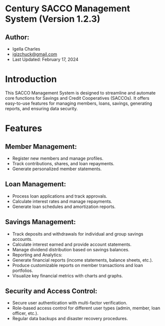 # Century SACCO Management System (Version 1.2.3)
## Author: 
- Igella Charles
- igizchuck@gmail.com
- Last Updated: February 17, 2024

# Introduction
This SACCO Management System is designed to streamline and automate core functions for Savings and Credit Cooperatives (SACCOs). It offers easy-to-use features for managing members, loans, savings, generating reports, and ensuring data security.

# Features
## Member Management:
 - Register new members and manage profiles.
 - Track contributions, shares, and loan repayments.
- Generate personalized member statements.
## Loan Management:
- Process loan applications and track approvals.
- Calculate interest rates and manage repayments.
- Generate loan schedules and amortization reports.
## Savings Management:
- Track deposits and withdrawals for individual and group savings accounts.
- Calculate interest earned and provide account statements.
- Manage dividend distribution based on savings balances.
- Reporting and Analytics:
- Generate financial reports (income statements, balance sheets, etc.).
- Produce customizable reports on member transactions and loan portfolios.
- Visualize key financial metrics with charts and graphs.
## Security and Access Control:
- Secure user authentication with multi-factor verification.
- Role-based access control for different user types (admin, member, loan officer, etc.).
- Regular data backups and disaster recovery procedures.
